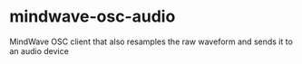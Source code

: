 # mindwave-osc-audio
MindWave OSC client that also resamples the raw waveform and sends it to an audio device

